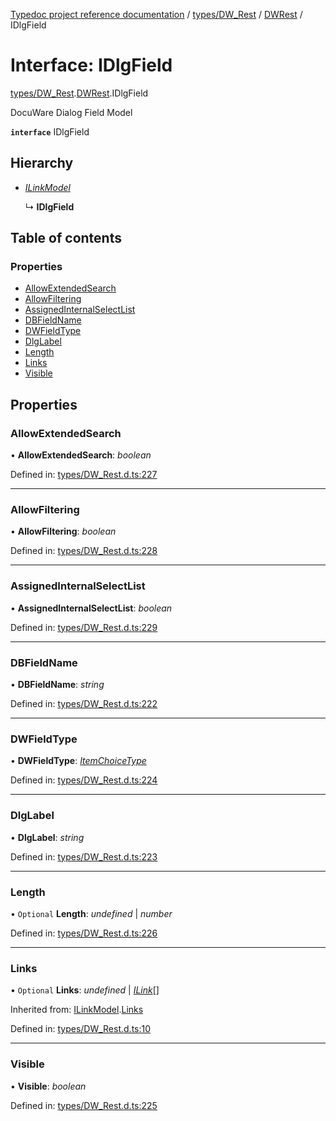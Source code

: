 [Typedoc project reference documentation](../README.md) / [types/DW_Rest](../modules/types_dw_rest.md) / [DWRest](../modules/types_dw_rest.dwrest.md) / IDlgField

# Interface: IDlgField

[types/DW_Rest](../modules/types_dw_rest.md).[DWRest](../modules/types_dw_rest.dwrest.md).IDlgField

DocuWare Dialog Field Model

**`interface`** IDlgField

## Hierarchy

* [*ILinkModel*](types_dw_rest.dwrest.ilinkmodel.md)

  ↳ **IDlgField**

## Table of contents

### Properties

- [AllowExtendedSearch](types_dw_rest.dwrest.idlgfield.md#allowextendedsearch)
- [AllowFiltering](types_dw_rest.dwrest.idlgfield.md#allowfiltering)
- [AssignedInternalSelectList](types_dw_rest.dwrest.idlgfield.md#assignedinternalselectlist)
- [DBFieldName](types_dw_rest.dwrest.idlgfield.md#dbfieldname)
- [DWFieldType](types_dw_rest.dwrest.idlgfield.md#dwfieldtype)
- [DlgLabel](types_dw_rest.dwrest.idlgfield.md#dlglabel)
- [Length](types_dw_rest.dwrest.idlgfield.md#length)
- [Links](types_dw_rest.dwrest.idlgfield.md#links)
- [Visible](types_dw_rest.dwrest.idlgfield.md#visible)

## Properties

### AllowExtendedSearch

• **AllowExtendedSearch**: *boolean*

Defined in: [types/DW_Rest.d.ts:227](https://github.com/DocuWare/REST-Sample-TS/blob/6171aa8/src/types/DW_Rest.d.ts#L227)

___

### AllowFiltering

• **AllowFiltering**: *boolean*

Defined in: [types/DW_Rest.d.ts:228](https://github.com/DocuWare/REST-Sample-TS/blob/6171aa8/src/types/DW_Rest.d.ts#L228)

___

### AssignedInternalSelectList

• **AssignedInternalSelectList**: *boolean*

Defined in: [types/DW_Rest.d.ts:229](https://github.com/DocuWare/REST-Sample-TS/blob/6171aa8/src/types/DW_Rest.d.ts#L229)

___

### DBFieldName

• **DBFieldName**: *string*

Defined in: [types/DW_Rest.d.ts:222](https://github.com/DocuWare/REST-Sample-TS/blob/6171aa8/src/types/DW_Rest.d.ts#L222)

___

### DWFieldType

• **DWFieldType**: [*ItemChoiceType*](../enums/types_dw_rest.dwrest.itemchoicetype.md)

Defined in: [types/DW_Rest.d.ts:224](https://github.com/DocuWare/REST-Sample-TS/blob/6171aa8/src/types/DW_Rest.d.ts#L224)

___

### DlgLabel

• **DlgLabel**: *string*

Defined in: [types/DW_Rest.d.ts:223](https://github.com/DocuWare/REST-Sample-TS/blob/6171aa8/src/types/DW_Rest.d.ts#L223)

___

### Length

• `Optional` **Length**: *undefined* \| *number*

Defined in: [types/DW_Rest.d.ts:226](https://github.com/DocuWare/REST-Sample-TS/blob/6171aa8/src/types/DW_Rest.d.ts#L226)

___

### Links

• `Optional` **Links**: *undefined* \| [*ILink*](types_dw_rest.dwrest.ilink.md)[]

Inherited from: [ILinkModel](types_dw_rest.dwrest.ilinkmodel.md).[Links](types_dw_rest.dwrest.ilinkmodel.md#links)

Defined in: [types/DW_Rest.d.ts:10](https://github.com/DocuWare/REST-Sample-TS/blob/6171aa8/src/types/DW_Rest.d.ts#L10)

___

### Visible

• **Visible**: *boolean*

Defined in: [types/DW_Rest.d.ts:225](https://github.com/DocuWare/REST-Sample-TS/blob/6171aa8/src/types/DW_Rest.d.ts#L225)
